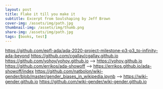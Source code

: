 ```yaml
---
layout: post
title: Flake it till you make it
subtitle: Excerpt from Soulshaping by Jeff Brown
cover-img: /assets/img/path.jpg
thumbnail-img: /assets/img/thumb.png
share-img: /assets/img/path.jpg
tags: [books, test]
---
```


https://github.com/epfl-ada/ada-2020-project-milestone-p3-p3_to-infinity-ada-beyond
https://github.com/cgallay/cgallay.github.io
https://github.com/yohoy/yohoy.github.io  --> https://yohoy.github.io
https://github.com/errikos/ada-showoff  --> https://errikos.github.io/ada-showoff/index
https://github.com/natbolon/wiki-gender/blob/master/gender_biases_in_wikipedia.ipynb --> https://wiki-gender.github.io
https://github.com/wiki-gender/wiki-gender.github.io